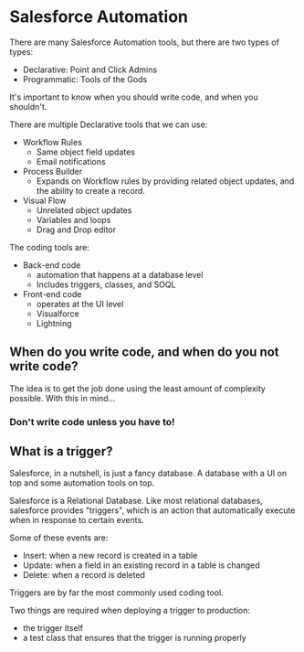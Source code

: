 # Salesforce Automation

There are many Salesforce Automation tools, but there are two types of types:
- Declarative: Point and Click Admins
- Programmatic: Tools of the Gods

It's important to know when you should write code, and when you shouldn't. 

There are multiple Declarative tools that we can use:
- Workflow Rules
    - Same object field updates
    - Email notifications
- Process Builder
    - Expands on Workflow rules by providing related object updates, and the ability to create a record. 
- Visual Flow
    - Unrelated object updates
    - Variables and loops
    - Drag and Drop editor

The coding tools are:
- Back-end code
    - automation that happens at a database level
    - Includes triggers, classes, and SOQL
- Front-end code
    - operates at the UI level
    - Visualforce
    - Lightning

## When do you write code, and when do you not write code?
The idea is to get the job done using the least amount of complexity possible. With this in mind...

### Don't write code unless you have to!



## What is a trigger?
Salesforce, in a nutshell, is just a fancy database. A database with a UI on top and some automation tools on top. 

Salesforce is a Relational Database. Like most relational databases, salesforce provides "triggers", which is an action that automatically execute when in response to certain events.

Some of these events are:
- Insert: when a new record is created in a table
- Update: when a field in an existing record in a table is changed
- Delete: when a record is deleted

Triggers are by far the most commonly used coding tool. 

Two things are required when deploying a trigger to production:
- the trigger itself
- a test class that ensures that the trigger is running properly